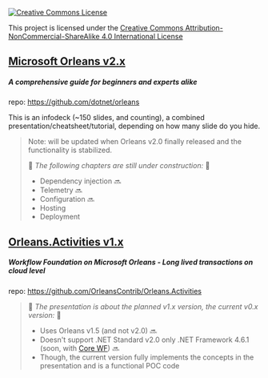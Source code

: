 
[![Creative Commons License](https://i.creativecommons.org/l/by-nc-sa/4.0/88x31.png)](https://creativecommons.org/licenses/by-nc-sa/4.0/)

This project is licensed under the [Creative Commons Attribution-NonCommercial-ShareAlike 4.0 International License](https://creativecommons.org/licenses/by-nc-sa/4.0/legalcode)

## [Microsoft Orleans v2.x](https://github.com/lmagyar/Presentations/raw/master/Presentations/Microsoft%20Orleans.pptx)
##### A comprehensive guide for beginners and experts alike

repo: https://github.com/dotnet/orleans

This is an infodeck (~150 slides, and counting), a combined presentation/cheatsheet/tutorial, depending on how many slide do you hide.

> Note: will be updated when Orleans v2.0 finally released and the functionality is stabilized.
>
> :construction: *The following chapters are still under construction:* :construction:
> - Dependency injection :soon:
> - Telemetry :soon:
> - Configuration :soon:
> - Hosting
> - Deployment

## [Orleans.Activities v1.x](https://github.com/lmagyar/Presentations/raw/master/Presentations/Orleans.Activities.pptx)
##### Workflow Foundation on Microsoft Orleans - Long lived transactions on cloud level

repo: https://github.com/OrleansContrib/Orleans.Activities

> :construction: *The presentation is about the planned v1.x version, the current v0.x version:* :construction:
> - Uses Orleans v1.5 (and not v2.0) :soon:
> - Doesn't support .NET Standard v2.0 only .NET Framework 4.6.1 (soon, with [Core WF](https://github.com/dmetzgar/corewf)) :soon:
> - Though, the current version fully implements the concepts in the presentation and is a functional POC code
